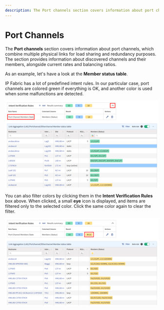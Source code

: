 ```yaml
---
description: The Port channels section covers information about port channels, which combine multiple physical links for load sharing and redundancy purposes.
---
```


# Port Channels

The **Port channels** section covers information about port channels, which
combine multiple physical links for load sharing and redundancy
purposes. The section provides information about discovered channels and
their members, alongside current rates and balancing ratios.

As an example, let's have a look at the **Member status table**.

IP Fabric has a lot of predefined intent rules. In our particular case, port channels are colored green if everything is OK, and another color is used when some malfunctions are detected.

![Port-Channel Members State](port-channels/port-channel_members_state.png)

You can also filter colors by clicking them in the **Intent Verification Rules** box above. When clicked, a small **eye** icon is displayed, and items are filtered only to the selected color. Click the same color again to clear the filter.

![Port-Channel Members State - amber](port-channels/port-channel_members_state_amber.png)
